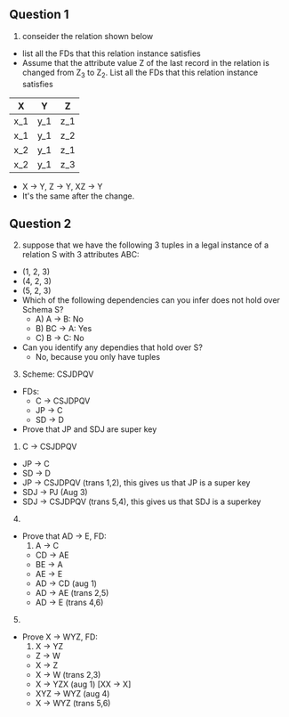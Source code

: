 ## Question 1
1) conseider the relation shown below
* list all the FDs that this relation instance satisfies
* Assume that the attribute value Z of the last record in the relation is
	  changed from Z<sub>3</sub> to Z<sub>2</sub>. List all the FDs that this
	  relation instance satisfies

|  X  |  Y  |  Z  | 
| --- | --- | --- |
| x_1 | y_1 | z_1 |
| x_1 | y_1 | z_2 |
| x_2 | y_1 | z_1 |
| x_2 | y_1 | z_3 |

* X -> Y, Z -> Y, XZ -> Y
* It's the same after the change.	

## Question 2
2) suppose that we have the following 3 tuples in a legal instance of a relation
S with 3 attributes ABC:
* (1, 2, 3)
* (4, 2, 3)
* (5, 2, 3)
* Which of the following dependencies can you infer does not hold over
  Schema S? 
	* A) A -> B: No
	* B) BC -> A: Yes
	* C) B -> C: No
* Can you identify any dependies that hold over S?
	* No, because you only have tuples

3) Scheme: CSJDPQV
* FDs:
	* C -> CSJDPQV
	* JP -> C
	* SD -> D
* Prove that JP and SDJ are super key

1. C -> CSJDPQV
* JP -> C
* SD -> D
* JP -> CSJDPQV (trans 1,2), this gives us that JP is a super key
* SDJ -> PJ (Aug 3)
* SDJ -> CSJDPQV (trans 5,4), this gives us that SDJ is a superkey

4) 
* Prove that AD -> E, FD:
	1. A -> C
	* CD -> AE
	* BE -> A
	* AE -> E
	* AD -> CD (aug 1)
	* AD -> AE (trans 2,5)
	* AD -> E (trans 4,6)

5)
* Prove X -> WYZ, FD:
	1. X -> YZ
	* Z -> W
	* X -> Z
	* X -> W (trans 2,3)
	* X -> YZX (aug 1) [XX -> X]
	* XYZ -> WYZ (aug 4)
	* X -> WYZ (trans 5,6)

